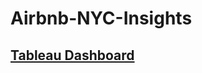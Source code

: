 # Airbnb-NYC-Insights

## [Tableau Dashboard](https://public.tableau.com/app/profile/vibhashree.shyani6904/viz/AirbnbNYCInsights/Dashboard1)
